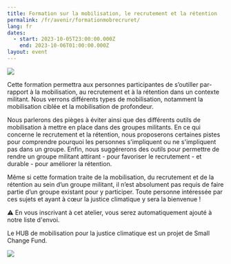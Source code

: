 ```yaml
---
title: Formation sur la mobilisation, le recrutement et la rétention
permalink: /fr/avenir/formationmobrecruret/
lang: fr
dates:
  - start: 2023-10-05T23:00:00.000Z
    end: 2023-10-06T01:00:00.000Z
layout: event
---
```

![](/media/la_mobilisation_recrutement_et_re_tention_1152_648_px_.png)

Cette formation permettra aux personnes participantes de s’outiller par-rapport à la mobilisation, au recrutement et à la rétention dans un contexte militant. Nous verrons différents types de mobilisation, notamment la mobilisation ciblée et la mobilisation de profondeur.



Nous parlerons des pièges à éviter ainsi que des différents outils de mobilisation à mettre en place dans des groupes militants. En ce qui concerne le recrutement et la rétention, nous proposerons certaines pistes pour comprendre pourquoi les personnes s'impliquent ou ne s'impliquent pas dans un groupe. Enfin, nous suggérerons des outils pour permettre de rendre un groupe militant attirant - pour favoriser le recrutement - et durable - pour améliorer la rétention.



Même si cette formation traite de la mobilisation, du recrutement et de la rétention au sein d’un groupe militant, il n’est absolument pas requis de faire partie d’un groupe existant pour y participer. Toute personne intéressée par ces sujets et ayant à cœur la justice climatique y sera la bienvenue !



⚠️ En vous inscrivant à cet atelier, vous serez automatiquement ajouté à notre liste d'envoi. 



Le HUB de mobilisation pour la justice climatique est un projet de Small Change Fund.

![](/media/hub_scf.png)